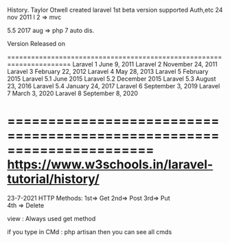 History. Taylor Otwell created 
laravel 1st beta version supported Auth,etc
24 nov 2011 l 2 => mvc

5.5 2017 aug => php 7 auto dis.


Version	Released on

======================================================================
Laravel 1	June 9, 2011
Laravel 2	November 24, 2011
Laravel 3	February 22, 2012
Laravel 4	May 28, 2013
Laravel 5	February 2015
Laravel 5.1	June 2015
Laravel 5.2	December 2015
Laravel 5.3	August 23, 2016
Laravel 5.4	January 24, 2017
Laravel 6	September 3, 2019
Laravel 7	March 3, 2020
Laravel 8	September 8, 2020

======================================================================
https://www.w3schools.in/laravel-tutorial/history/
======================================================================
23-7-2021
HTTP Methods:
1st=> Get
2nd=> Post
3rd=> Put	
4th => Delete

view : Always used get method 

if you type in CMd :
php artisan 
then you can see all cmds 



